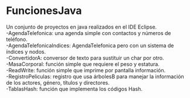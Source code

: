# FuncionesJava
Un conjunto de proyectos en java realizados en el IDE Eclipse.  
-AgendaTelefonica: una agenda simple con contactos y números de teléfono.  
-AgendaTelefonicaIndices: AgendaTelefonica pero con un sistema de índices y nodos.  
-ConvertidorA: conversor de texto para sustituir un char por otro.  
-MasaCorporal: función simple que requiere el peso y estatura.  
-ReadWrite: función simple que imprime por pantalla información.  
-RegistroPeliculas: registro que usa árbolesB para manejar la información de los actores, género, títulos y directores.  
-TablasHash: función que implementa los códigos Hash.   
